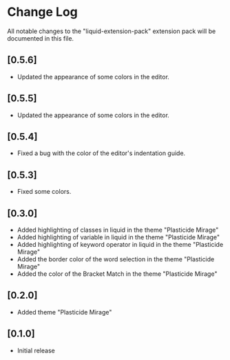 # Change Log

All notable changes to the "liquid-extension-pack" extension pack will be documented in this file.


## [0.5.6]
- Updated the appearance of some colors in the editor.
## [0.5.5]
- Updated the appearance of some colors in the editor.
## [0.5.4]
- Fixed a bug with the color of the editor's indentation guide.
## [0.5.3]
- Fixed some colors.
## [0.3.0]
- Added highlighting of classes in liquid in the theme "Plasticide Mirage"
- Added highlighting of variable in liquid in the theme "Plasticide Mirage"
- Added highlighting of keyword operator in liquid in the theme "Plasticide Mirage"
- Added the border color of the word selection in the theme "Plasticide Mirage"
- Added the color of the Bracket Match in the theme "Plasticide Mirage"
## [0.2.0]
- Added theme "Plasticide Mirage"
## [0.1.0]
- Initial release
